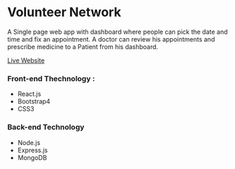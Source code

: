 # Volunteer Network
A Single page web app with dashboard  where people can pick the date and time and fix an appointment. A doctor can review his appointments and prescribe medicine to a Patient from his dashboard.

[Live Website](https://volunteer-network-3ff26.web.app/)

### Front-end Thechnology : 
* React.js
* Bootstrap4
* CSS3

### Back-end Technology
* Node.js
* Express.js
* MongoDB

